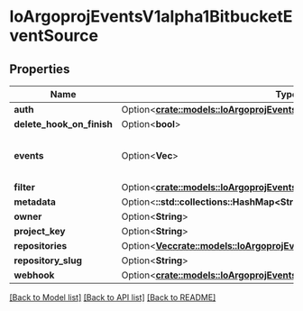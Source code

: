 # IoArgoprojEventsV1alpha1BitbucketEventSource

## Properties

Name | Type | Description | Notes
------------ | ------------- | ------------- | -------------
**auth** | Option<[**crate::models::IoArgoprojEventsV1alpha1BitbucketAuth**](io.argoproj.events.v1alpha1.BitbucketAuth.md)> |  | [optional]
**delete_hook_on_finish** | Option<**bool**> |  | [optional]
**events** | Option<**Vec<String>**> | Events this webhook is subscribed to. | [optional]
**filter** | Option<[**crate::models::IoArgoprojEventsV1alpha1EventSourceFilter**](io.argoproj.events.v1alpha1.EventSourceFilter.md)> |  | [optional]
**metadata** | Option<**::std::collections::HashMap<String, String>**> |  | [optional]
**owner** | Option<**String**> |  | [optional]
**project_key** | Option<**String**> |  | [optional]
**repositories** | Option<[**Vec<crate::models::IoArgoprojEventsV1alpha1BitbucketRepository>**](io.argoproj.events.v1alpha1.BitbucketRepository.md)> |  | [optional]
**repository_slug** | Option<**String**> |  | [optional]
**webhook** | Option<[**crate::models::IoArgoprojEventsV1alpha1WebhookContext**](io.argoproj.events.v1alpha1.WebhookContext.md)> |  | [optional]

[[Back to Model list]](../README.md#documentation-for-models) [[Back to API list]](../README.md#documentation-for-api-endpoints) [[Back to README]](../README.md)


